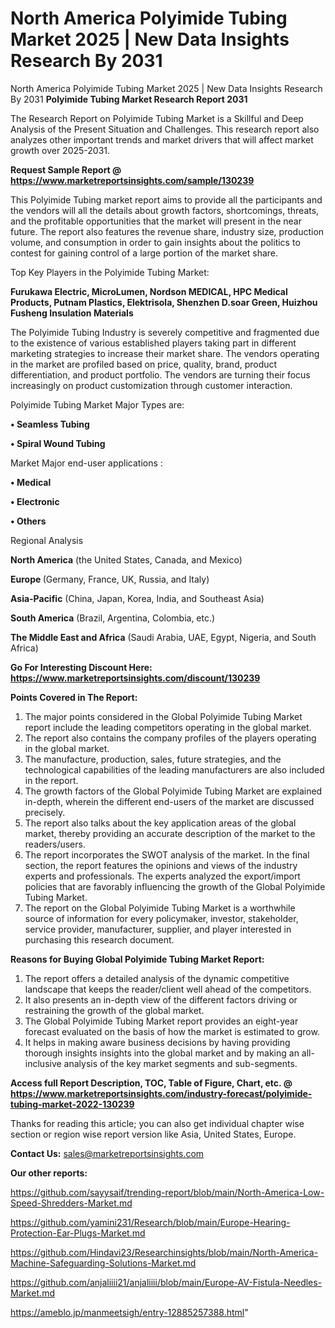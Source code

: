 # North America Polyimide Tubing Market 2025 | New Data Insights Research By 2031
North America Polyimide Tubing Market 2025 | New Data Insights Research By 2031
<strong>Polyimide Tubing Market Research Report 2031</strong>

The Research Report on Polyimide Tubing Market is a Skillful and Deep Analysis of the Present Situation and Challenges. This research report also analyzes other important trends and market drivers that will affect market growth over 2025-2031.

<strong>Request Sample Report @ <a href=https://www.marketreportsinsights.com/sample/130239>https://www.marketreportsinsights.com/sample/130239</a></strong>

This Polyimide Tubing market report aims to provide all the participants and the vendors will all the details about growth factors, shortcomings, threats, and the profitable opportunities that the market will present in the near future. The report also features the revenue share, industry size, production volume, and consumption in order to gain insights about the politics to contest for gaining control of a large portion of the market share.

Top Key Players in the Polyimide Tubing Market:

<strong>Furukawa Electric, MicroLumen, Nordson MEDICAL, HPC Medical Products, Putnam Plastics, Elektrisola, Shenzhen D.soar Green, Huizhou Fusheng Insulation Materials</strong>

The Polyimide Tubing Industry is severely competitive and fragmented due to the existence of various established players taking part in different marketing strategies to increase their market share. The vendors operating in the market are profiled based on price, quality, brand, product differentiation, and product portfolio. The vendors are turning their focus increasingly on product customization through customer interaction.

Polyimide Tubing Market Major Types are:

<strong>• Seamless Tubing

• Spiral Wound Tubing</strong>

Market Major end-user applications :

<strong>• Medical

• Electronic

• Others</strong>

Regional Analysis

</u><strong><b>North America</b></strong> (the United States, Canada, and Mexico)

<strong><b>Europe </b></strong>(Germany, France, UK, Russia, and Italy)

<strong><b>Asia-Pacific</b></strong> (China, Japan, Korea, India, and Southeast Asia)

<strong><b>South America</b></strong> (Brazil, Argentina, Colombia, etc.)

<strong><b>The Middle East and Africa</b></strong> (Saudi Arabia, UAE, Egypt, Nigeria, and South Africa)

<strong>Go For Interesting Discount Here: <a href=https://www.marketreportsinsights.com/discount/130239>https://www.marketreportsinsights.com/discount/130239</a></strong>

<strong>Points Covered in The Report:</strong>
<ol>
  <li>The major points considered in the Global Polyimide Tubing Market report include the leading competitors operating in the global market.</li>
  <li>The report also contains the company profiles of the players operating in the global market.</li>
  <li>The manufacture, production, sales, future strategies, and the technological capabilities of the leading manufacturers are also included in the report.</li>
  <li>The growth factors of the Global Polyimide Tubing Market are explained in-depth, wherein the different end-users of the market are discussed precisely.</li>
  <li>The report also talks about the key application areas of the global market, thereby providing an accurate description of the market to the readers/users.</li>
  <li>The report incorporates the SWOT analysis of the market. In the final section, the report features the opinions and views of the industry experts and professionals. The experts analyzed the export/import policies that are favorably influencing the growth of the Global Polyimide Tubing Market.</li>
  <li>The report on the Global Polyimide Tubing Market is a worthwhile source of information for every policymaker, investor, stakeholder, service provider, manufacturer, supplier, and player interested in purchasing this research document.</li>
</ol>
<strong>Reasons for Buying Global Polyimide Tubing Market Report:</strong>

<ol>
  <li>The report offers a detailed analysis of the dynamic competitive landscape that keeps the reader/client well ahead of the competitors.</li>
  <li>It also presents an in-depth view of the different factors driving or restraining the growth of the global market.</li>
  <li>The Global Polyimide Tubing Market report provides an eight-year forecast evaluated on the basis of how the market is estimated to grow.</li>
  <li>It helps in making aware business decisions by having providing thorough insights insights into the global market and by making an all-inclusive analysis of the key market segments and sub-segments.</li>
</ol>
<strong>Access full Report Description, TOC, Table of Figure, Chart, etc. @ <a href=https://www.marketreportsinsights.com/industry-forecast/polyimide-tubing-market-2022-130239>https://www.marketreportsinsights.com/industry-forecast/polyimide-tubing-market-2022-130239</a></strong>


Thanks for reading this article; you can also get individual chapter wise section or region wise report version like Asia, United States, Europe.

<strong>Contact Us:</strong>
sales@marketreportsinsights.com

<strong>Our other reports:</strong>

<a href=https://github.com/sayysaif/trending-report/blob/main/North-America-Low-Speed-Shredders-Market.md>https://github.com/sayysaif/trending-report/blob/main/North-America-Low-Speed-Shredders-Market.md</a>

<a href=https://github.com/yamini231/Research/blob/main/Europe-Hearing-Protection-Ear-Plugs-Market.md>https://github.com/yamini231/Research/blob/main/Europe-Hearing-Protection-Ear-Plugs-Market.md</a>

<a href=https://github.com/Hindavi23/Researchinsights/blob/main/North-America-Machine-Safeguarding-Solutions-Market.md>https://github.com/Hindavi23/Researchinsights/blob/main/North-America-Machine-Safeguarding-Solutions-Market.md</a>

<a href=https://github.com/anjaliiii21/anjaliiii/blob/main/Europe-AV-Fistula-Needles-Market.md>https://github.com/anjaliiii21/anjaliiii/blob/main/Europe-AV-Fistula-Needles-Market.md</a>

<a href=https://ameblo.jp/manmeetsigh/entry-12885257388.html>https://ameblo.jp/manmeetsigh/entry-12885257388.html</a>"
